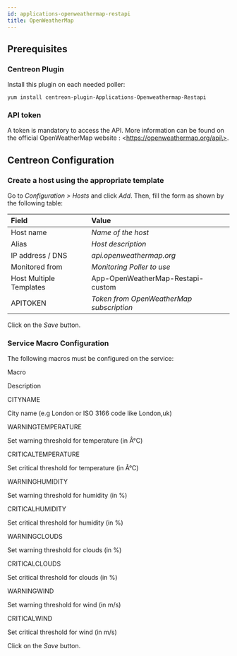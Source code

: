 ```yaml
---
id: applications-openweathermap-restapi
title: OpenWeatherMap
---
```


## Prerequisites

### Centreon Plugin

Install this plugin on each needed poller:

``` shell
yum install centreon-plugin-Applications-Openweathermap-Restapi
```

### API token

A token is mandatory to access the API. More information can be found on the
official OpenWeatherMap website : \<https://openweathermap.org/api\>.

## Centreon Configuration

### Create a host using the appropriate template

Go to *Configuration \> Hosts* and click *Add*. Then, fill the form as shown by
the following table:

| Field                   | Value                                    |
| :---------------------- | :--------------------------------------- |
| Host name               | *Name of the host*                       |
| Alias                   | *Host description*                       |
| IP address / DNS        | *api.openweathermap.org*                 |
| Monitored from          | *Monitoring Poller to use*               |
| Host Multiple Templates | App-OpenWeatherMap-Restapi-custom        |
| APITOKEN                | *Token from OpenWeatherMap subscription* |

Click on the *Save* button.

### Service Macro Configuration

The following macros must be configured on the service:

Macro

Description

CITYNAME

City name (e.g London or ISO 3166 code like London,uk)

WARNINGTEMPERATURE

Set warning threshold for temperature (in Â°C)

CRITICALTEMPERATURE

Set critical threshold for temperature (in Â°C)

WARNINGHUMIDITY

Set warning threshold for humidity (in %)

CRITICALHUMIDITY

Set critical threshold for humidity (in %)

WARNINGCLOUDS

Set warning threshold for clouds (in %)

CRITICALCLOUDS

Set critical threshold for clouds (in %)

WARNINGWIND

Set warning threshold for wind (in m/s)

CRITICALWIND

Set critical threshold for wind (in m/s)

Click on the *Save* button.
